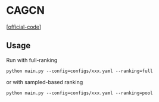 

# CAGCN

[[official-code](https://github.com/YuWVandy/CAGCN)]


## Usage

Run with full-ranking

    python main.py --config=configs/xxx.yaml --ranking=full

or with sampled-based ranking

    python main.py --config=configs/xxx.yaml --ranking=pool